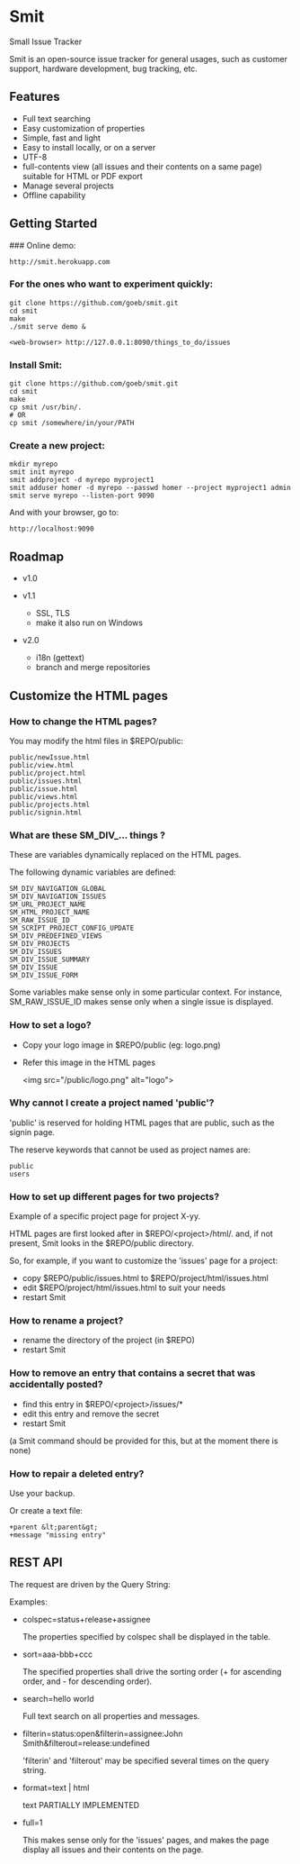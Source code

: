 Smit
====

Small Issue Tracker

Smit is an open-source issue tracker for general usages, such as customer support, hardware development, bug tracking, etc.


Features
--------

- Full text searching
- Easy customization of properties
- Simple, fast and light
- Easy to install locally, or on a server
- UTF-8
- full-contents view (all issues and their contents on a same page)
  suitable for HTML or PDF export
- Manage several projects
- Offline capability


Getting Started
---------------
    
### Online demo:

    http://smit.herokuapp.com

    
### For the ones who want to experiment quickly:

    git clone https://github.com/goeb/smit.git
    cd smit
    make
    ./smit serve demo &

    <web-browser> http://127.0.0.1:8090/things_to_do/issues


### Install Smit:
    
    git clone https://github.com/goeb/smit.git
    cd smit
    make
    cp smit /usr/bin/.
    # OR    
    cp smit /somewhere/in/your/PATH


### Create a new project:
    
    mkdir myrepo
    smit init myrepo
    smit addproject -d myrepo myproject1  
    smit adduser homer -d myrepo --passwd homer --project myproject1 admin
    smit serve myrepo --listen-port 9090

And with your browser, go to:

    http://localhost:9090

    

Roadmap
---

- v1.0

- v1.1
  - SSL, TLS
  - make it also run on Windows

- v2.0
  - i18n (gettext)
  - branch and merge repositories


Customize the HTML pages
------------------------

### How to change the HTML pages?

You may modify the html files in $REPO/public:

    public/newIssue.html
    public/view.html
    public/project.html
    public/issues.html
    public/issue.html
    public/views.html
    public/projects.html
    public/signin.html

### What are these SM_DIV_... things ?
These are variables dynamically replaced on the HTML pages.

The following dynamic variables are defined:

    SM_DIV_NAVIGATION_GLOBAL
    SM_DIV_NAVIGATION_ISSUES
    SM_URL_PROJECT_NAME
    SM_HTML_PROJECT_NAME
    SM_RAW_ISSUE_ID
    SM_SCRIPT_PROJECT_CONFIG_UPDATE
    SM_DIV_PREDEFINED_VIEWS
    SM_DIV_PROJECTS
    SM_DIV_ISSUES
    SM_DIV_ISSUE_SUMMARY
    SM_DIV_ISSUE
    SM_DIV_ISSUE_FORM

Some variables make sense only in some particular context. For instance,
SM_RAW_ISSUE_ID makes sense only when a single issue is displayed.

### How to set a logo?

* Copy your logo image in $REPO/public (eg: logo.png)
* Refer this image in the HTML pages

    &lt;img src="/public/logo.png" alt="logo"&gt;

### Why cannot I create a project named 'public'?

'public' is reserved for holding HTML pages that are public, such as the signin page.

The reserve keywords that cannot be used as project names are:
    
    public
    users


### How to set up different pages for two projects?

Example of a specific project page for project X-yy.

HTML pages are first looked after in $REPO/&lt;project&gt;/html/. and, if not present, Smit looks in the $REPO/public directory.

So, for example, if you want to customize the 'issues' page for a project:

- copy $REPO/public/issues.html to $REPO/project/html/issues.html
- edit $REPO/project/html/issues.html to suit your needs
- restart Smit


### How to rename a project?

- rename the directory of the project (in $REPO)
- restart Smit


### How to remove an entry that contains a secret that was accidentally posted?

- find this entry in $REPO/&lt;project&gt;/issues/*
- edit this entry and remove the secret
- restart Smit

(a Smit command should be provided for this, but at the moment there is none)


### How to repair a deleted entry?

Use your backup.

Or create a text file:

    +parent &lt;parent&gt;
    +message "missing entry"


REST API
--------

The request are driven by the Query String:

Examples:
    
- colspec=status+release+assignee

    The properties specified by colspec shall be displayed in the table.

- sort=aaa-bbb+ccc

    The specified properties shall drive the sorting order (+ for ascending order, and - for descending order).

- search=hello world

    Full text search on all properties and messages.

- filterin=status:open&filterin=assignee:John Smith&filterout=release:undefined

    'filterin' and 'filterout' may be specified several times on the query string.

- format=text | html

    text PARTIALLY IMPLEMENTED

- full=1

    This makes sense only for the 'issues' pages, and makes the page display all issues and their contents on the page.


